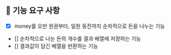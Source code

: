 ## 🚀 기능 요구 사항

+ [X] money를 오만 원권부터, 일원 동전까지 순차적으로 돈을 나누는 기능
+ [] 순차적으로 나눈 돈의 개수를 결과 배열에 저장하는 기능
+ [] 결과값이 담긴 배열을 반환하는 기능

